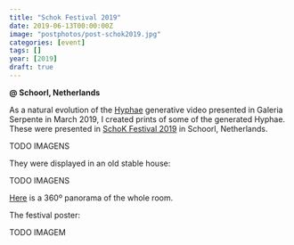 ```yaml
---
title: "Schok Festival 2019"
date: 2019-06-13T00:00:00Z
image: "postphotos/post-schok2019.jpg"
categories: [event]
tags: []
year: [2019]
draft: true
---
```


**@ Schoorl, Netherlands**

As a natural evolution of the [Hyphae][1] generative video presented in Galeria Serpente in March 2019, I created prints of some of the generated Hyphae. These were presented in [SchoK Festival 2019][2] in Schoorl, Netherlands.
<!--more-->

TODO IMAGENS

They were displayed in an old stable house:

TODO IMAGENS

[Here][3] is a 360º panorama of the whole room.

The festival poster:

TODO IMAGEM

[1]: /works/hyphae
[2]: http://www.schoorlsekunsten.nl/SchoK_2019
[3]: http://360.io/E2VNEM
